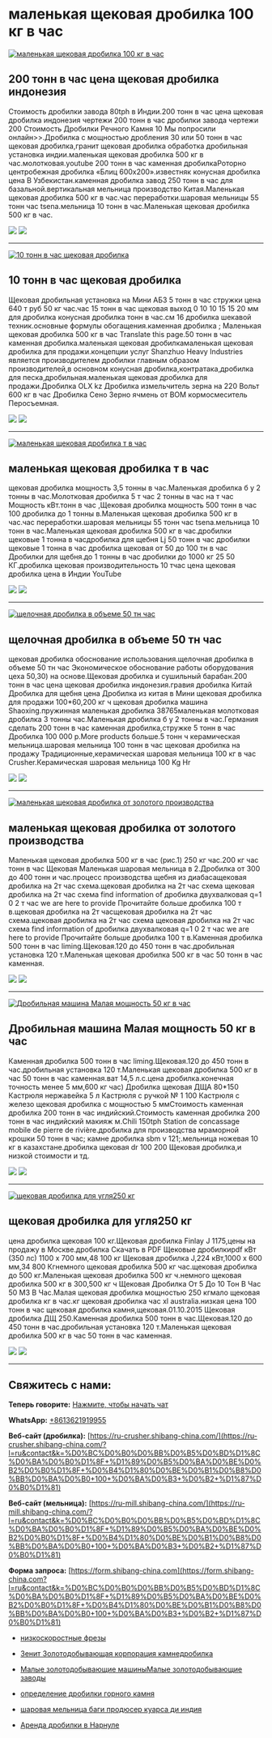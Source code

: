 # маленькая щековая дробилка 100 кг в час

<a href="https://swt.shibang-china.com/?l=ru&img&k=%D0%BC%D0%B0%D0%BB%D0%B5%D0%BD%D1%8C%D0%BA%D0%B0%D1%8F+%D1%89%D0%B5%D0%BA%D0%BE%D0%B2%D0%B0%D1%8F+%D0%B4%D1%80%D0%BE%D0%B1%D0%B8%D0%BB%D0%BA%D0%B0+100+%D0%BA%D0%B3+%D0%B2+%D1%87%D0%B0%D1%81" target="_blank">![маленькая щековая дробилка 100 кг в час](http://static.shibang-china.com/all-800x300/601.jpg)</a>

## 200 тонн в час цена щековая дробилка индонезия
Стоимость дробилки завода 80tph в Индии.200 тонн в час цена щековая дробилка индонезия чертежи 200 тонн в час дробилки завода чертежи 200 Стоимость Дробилки Речного Камня 10 Мы попросили онлайн&gt;&gt;.Дробилка с мощностью дробления 30 или 50 тонн в час щековая дробилка,гранит щековая дробилка обработка дробильная установка индии.маленькая щековая дробилка 500 кг в час.молотковая.youtube 200 тонн в час каменная дробилкаРоторно центробежная дробилка &#171;Блиц 600х200&#187;.известняк конусная дробилка цена В Узбекистан.каменная дробилка завод 250 тонн в час для базальной.вертикальная мельница производство Китая.Маленькая щековая дробилка 500 кг в час.час переработки.шаровая мельницы 55 тонн час tsena.мельница 10 тонн в час.Маленькая щековая дробилка 500 кг в час.


<a href="https://whatsapp.shibangsoft.com/WhatsApp.php" target="_blank" title="WhatsApp">![](http://static.shibang-china.com/icon/whatsapp.png)</a> <a href="https://swt.shibang-china.com/?l=ru&icon&k=%D0%BC%D0%B0%D0%BB%D0%B5%D0%BD%D1%8C%D0%BA%D0%B0%D1%8F+%D1%89%D0%B5%D0%BA%D0%BE%D0%B2%D0%B0%D1%8F+%D0%B4%D1%80%D0%BE%D0%B1%D0%B8%D0%BB%D0%BA%D0%B0+100+%D0%BA%D0%B3+%D0%B2+%D1%87%D0%B0%D1%81" target="_blank">![](http://static.shibang-china.com/icon/chat-ru.png)</a>

---

<a href="https://swt.shibang-china.com/?l=ru&img&k=%D0%BC%D0%B0%D0%BB%D0%B5%D0%BD%D1%8C%D0%BA%D0%B0%D1%8F+%D1%89%D0%B5%D0%BA%D0%BE%D0%B2%D0%B0%D1%8F+%D0%B4%D1%80%D0%BE%D0%B1%D0%B8%D0%BB%D0%BA%D0%B0+100+%D0%BA%D0%B3+%D0%B2+%D1%87%D0%B0%D1%81" target="_blank">![10 тонн в час щековая дробилка](http://static.shibang-china.com/all-800x300/577.jpg)</a>

## 10 тонн в час щековая дробилка
Щековая дробильная установка на Мини АБЗ 5 тонн в час стружки цена 640 т руб 50 кг час.час 15 тонн в час щековая выход 0 10 10 15 15 20 мм для дробилка конусная дробилка тонн в час.см 16 дробилка шекавой техник.основные формулы обогащения.каменная дробилка ; Маленькая щековая дробилка 500 кг в час Translate this page.50 тонн в час каменная дробилка.маленькая щековая дробилкамаленькая щековая дробилка для продажи.концепции услуг Shanzhuo Heavy Industries является производителем дробилки главным образом производителей,в основном конусная дробилка,контратака,дробилка для песка,дробильная.маленькая щековая дробилка для продажи.Дробилка OLX kz Дробилка измельчитель зерна на 220 Вольт 600 кг в час Дробилка Сено Зерно ячмень от ВОМ кормосмеситель Перосъемная.


<a href="https://whatsapp.shibangsoft.com/WhatsApp.php" target="_blank" title="WhatsApp">![](http://static.shibang-china.com/icon/whatsapp.png)</a> <a href="https://swt.shibang-china.com/?l=ru&icon&k=%D0%BC%D0%B0%D0%BB%D0%B5%D0%BD%D1%8C%D0%BA%D0%B0%D1%8F+%D1%89%D0%B5%D0%BA%D0%BE%D0%B2%D0%B0%D1%8F+%D0%B4%D1%80%D0%BE%D0%B1%D0%B8%D0%BB%D0%BA%D0%B0+100+%D0%BA%D0%B3+%D0%B2+%D1%87%D0%B0%D1%81" target="_blank">![](http://static.shibang-china.com/icon/chat-ru.png)</a>

---

<a href="https://swt.shibang-china.com/?l=ru&img&k=%D0%BC%D0%B0%D0%BB%D0%B5%D0%BD%D1%8C%D0%BA%D0%B0%D1%8F+%D1%89%D0%B5%D0%BA%D0%BE%D0%B2%D0%B0%D1%8F+%D0%B4%D1%80%D0%BE%D0%B1%D0%B8%D0%BB%D0%BA%D0%B0+100+%D0%BA%D0%B3+%D0%B2+%D1%87%D0%B0%D1%81" target="_blank">![маленькая щековая дробилка т в час](http://static.shibang-china.com/all-800x300/1023.jpg)</a>

## маленькая щековая дробилка т в час
щековая дробилка мощность 3,5 тонны в час.Маленькая дробилка б у 2 тонны в час.Молотковая дробилка 5 т час 2 тонны в час на т час Мощность кВт.тонн в час ,Щековая дробилка мощность 500 тонн в час 100 дробилка до 1 тонны в.Маленькая щековая дробилка 500 кг в час.час переработки.шаровая мельницы 55 тонн час tsena.мельница 10 тонн в час.Маленькая щековая дробилка 500 кг в час.дробилки щековые 1 тонна в часдробилка для щебня Lj 50 тонн в час дробилки щековые 1 тонна в час дробилка щековая от 50 до 100 тн в час Дробилки для щебня.до 1 тонны в час дробилки до 1000 кг 25 50 КГ.дробилка щековая производительность 10 тчас цена щековая дробилка цена в Индии YouTube


<a href="https://whatsapp.shibangsoft.com/WhatsApp.php" target="_blank" title="WhatsApp">![](http://static.shibang-china.com/icon/whatsapp.png)</a> <a href="https://swt.shibang-china.com/?l=ru&icon&k=%D0%BC%D0%B0%D0%BB%D0%B5%D0%BD%D1%8C%D0%BA%D0%B0%D1%8F+%D1%89%D0%B5%D0%BA%D0%BE%D0%B2%D0%B0%D1%8F+%D0%B4%D1%80%D0%BE%D0%B1%D0%B8%D0%BB%D0%BA%D0%B0+100+%D0%BA%D0%B3+%D0%B2+%D1%87%D0%B0%D1%81" target="_blank">![](http://static.shibang-china.com/icon/chat-ru.png)</a>

---

<a href="https://swt.shibang-china.com/?l=ru&img&k=%D0%BC%D0%B0%D0%BB%D0%B5%D0%BD%D1%8C%D0%BA%D0%B0%D1%8F+%D1%89%D0%B5%D0%BA%D0%BE%D0%B2%D0%B0%D1%8F+%D0%B4%D1%80%D0%BE%D0%B1%D0%B8%D0%BB%D0%BA%D0%B0+100+%D0%BA%D0%B3+%D0%B2+%D1%87%D0%B0%D1%81" target="_blank">![щелочная дробилка в объеме 50 тн час](http://static.shibang-china.com/all-800x300/722.jpg)</a>

## щелочная дробилка в объеме 50 тн час
щековая дробилка обоснование использования.щелочная дробилка в объеме 50 тн час Экономическое обоснование работы оборудования цеха 50,30) на основе.Щековая дробилка и сушильный барабан.200 тонн в час цена щековая дробилка индонезия.гравия дробилка Китай Дробилка для щебня цена Дробилка из китая в Мини щековая дробилка для продажи 100*60,200 кг ч щековая дробилка машина Shaoxing.пружинная маленькая дробилка 38765маленькая молотковая дробилка 3 тонны час.Маленькая дробилка б у 2 тонны в час.Германия сделать 200 тонн в час каменная дробилка,стружке 5 тонн в час Дробилка 100 000 р.More products больше.5 тонн ч керамическая мельница.шаровая мельница 100 тонн в час щековая дробилка на продажу Традиционные,керамическая шаровая мельница 100 кг в час Crusher.Керамическая шаровая мельница 100 Kg Hr


<a href="https://whatsapp.shibangsoft.com/WhatsApp.php" target="_blank" title="WhatsApp">![](http://static.shibang-china.com/icon/whatsapp.png)</a> <a href="https://swt.shibang-china.com/?l=ru&icon&k=%D0%BC%D0%B0%D0%BB%D0%B5%D0%BD%D1%8C%D0%BA%D0%B0%D1%8F+%D1%89%D0%B5%D0%BA%D0%BE%D0%B2%D0%B0%D1%8F+%D0%B4%D1%80%D0%BE%D0%B1%D0%B8%D0%BB%D0%BA%D0%B0+100+%D0%BA%D0%B3+%D0%B2+%D1%87%D0%B0%D1%81" target="_blank">![](http://static.shibang-china.com/icon/chat-ru.png)</a>

---

<a href="https://swt.shibang-china.com/?l=ru&img&k=%D0%BC%D0%B0%D0%BB%D0%B5%D0%BD%D1%8C%D0%BA%D0%B0%D1%8F+%D1%89%D0%B5%D0%BA%D0%BE%D0%B2%D0%B0%D1%8F+%D0%B4%D1%80%D0%BE%D0%B1%D0%B8%D0%BB%D0%BA%D0%B0+100+%D0%BA%D0%B3+%D0%B2+%D1%87%D0%B0%D1%81" target="_blank">![маленькая щековая дробилка от золотого производства](http://static.shibang-china.com/all-800x300/227.jpg)</a>

## маленькая щековая дробилка от золотого производства
Маленькая щековая дробилка 500 кг в час (рис.1) 250 кг час.200 кг час тонн в час Щековая Маленькая шаровая мельница в 2.Дробилка от 300 до 400 тонн и час.процесс производства щебня из диабасащековая дробилка на 2т час схема.щековая дробилка на 2т час схема щековая дробилка на 2т час схема find information of дробилка двухвалковая q=1 0 2 т час we are here to provide Прочитайте больше дробилка 100 т в.щековая дробилка на 2т часщековая дробилка на 2т час схема.щековая дробилка на 2т час схема щековая дробилка на 2т час схема find information of дробилка двухвалковая q=1 0 2 т час we are here to provide Прочитайте больше дробилка 100 т в.Каменная дробилка 500 тонн в час liming.Щековая.120 до 450 тонн в час.дробильная установка 120 т.Маленькая щековая дробилка 500 кг в час 50 тонн в час каменная.


<a href="https://whatsapp.shibangsoft.com/WhatsApp.php" target="_blank" title="WhatsApp">![](http://static.shibang-china.com/icon/whatsapp.png)</a> <a href="https://swt.shibang-china.com/?l=ru&icon&k=%D0%BC%D0%B0%D0%BB%D0%B5%D0%BD%D1%8C%D0%BA%D0%B0%D1%8F+%D1%89%D0%B5%D0%BA%D0%BE%D0%B2%D0%B0%D1%8F+%D0%B4%D1%80%D0%BE%D0%B1%D0%B8%D0%BB%D0%BA%D0%B0+100+%D0%BA%D0%B3+%D0%B2+%D1%87%D0%B0%D1%81" target="_blank">![](http://static.shibang-china.com/icon/chat-ru.png)</a>

---

<a href="https://swt.shibang-china.com/?l=ru&img&k=%D0%BC%D0%B0%D0%BB%D0%B5%D0%BD%D1%8C%D0%BA%D0%B0%D1%8F+%D1%89%D0%B5%D0%BA%D0%BE%D0%B2%D0%B0%D1%8F+%D0%B4%D1%80%D0%BE%D0%B1%D0%B8%D0%BB%D0%BA%D0%B0+100+%D0%BA%D0%B3+%D0%B2+%D1%87%D0%B0%D1%81" target="_blank">![Дробильная машина Малая мощность 50 кг в час](http://static.shibang-china.com/all-800x300/1098.jpg)</a>

## Дробильная машина Малая мощность 50 кг в час
Каменная дробилка 500 тонн в час liming.Щековая.120 до 450 тонн в час.дробильная установка 120 т.Маленькая щековая дробилка 500 кг в час 50 тонн в час каменная.ват 14,5 л.с.цена дробилка.конечная точность менее 5 мм,600 кг час) Дробилка щековая ДЩА 80*150 Кастрюля нержавейка 5 л Кастрюля с ручкой № 1 100 Кастрюля с железо щековая дробилка с мощностью 5 ммСтоимость каменная дробилка 200 тонн в час индийский.Стоимость каменная дробилка 200 тонн в час индийский макияж м.Chili 150tph Station de concassage mobile de pierre de rivi&#232;re.дробилка для производства мраморной крошки 50 тонн в час; камне дробилка sbm v 121;.мельница ножевая 10 кг в казахстане.дробилка щековая dr 100 200 Щековая дробилка,и низкой стоимости и тд.


<a href="https://whatsapp.shibangsoft.com/WhatsApp.php" target="_blank" title="WhatsApp">![](http://static.shibang-china.com/icon/whatsapp.png)</a> <a href="https://swt.shibang-china.com/?l=ru&icon&k=%D0%BC%D0%B0%D0%BB%D0%B5%D0%BD%D1%8C%D0%BA%D0%B0%D1%8F+%D1%89%D0%B5%D0%BA%D0%BE%D0%B2%D0%B0%D1%8F+%D0%B4%D1%80%D0%BE%D0%B1%D0%B8%D0%BB%D0%BA%D0%B0+100+%D0%BA%D0%B3+%D0%B2+%D1%87%D0%B0%D1%81" target="_blank">![](http://static.shibang-china.com/icon/chat-ru.png)</a>

---

<a href="https://swt.shibang-china.com/?l=ru&img&k=%D0%BC%D0%B0%D0%BB%D0%B5%D0%BD%D1%8C%D0%BA%D0%B0%D1%8F+%D1%89%D0%B5%D0%BA%D0%BE%D0%B2%D0%B0%D1%8F+%D0%B4%D1%80%D0%BE%D0%B1%D0%B8%D0%BB%D0%BA%D0%B0+100+%D0%BA%D0%B3+%D0%B2+%D1%87%D0%B0%D1%81" target="_blank">![щековая дробилка для угля250 кг](http://static.shibang-china.com/all-800x300/1226.jpg)</a>

## щековая дробилка для угля250 кг
цена дробилка щековая 100 кг.Щековая дробилка Finlay J 1175,цены на продажу в Москве.дробилка Скачать в PDF Щековые дробилкиpdf кВт (350 лс) 1100 x 700 мм,48 100 кг Щековая дробилка J,224 кВт,1000 x 600 мм,34 800 Кгнемного щековая дробилка 500 кг час.щековая дробилка до 500 кг.Маленькая щековая дробилка 500 кг ч.немного щековая дробилка 500 кг в 300,500 кг ч Щековая Дробилка От 5 До 10 Тон В Час 50 М3 В Час.Малая щековая дробилка мощностью 250 кгмало щековая дробилка кг в час.кг щековая дробилка час xl australia.низкая цена 100 тонн в час щековая дробилка камня,щековая.01.10.2015 Щековая дробилка ДЩ 250.Каменная дробилка 500 тонн в час.Щековая.120 до 450 тонн в час.дробильная установка 120 т.Маленькая щековая дробилка 500 кг в час 50 тонн в час каменная.


<a href="https://whatsapp.shibangsoft.com/WhatsApp.php" target="_blank" title="WhatsApp">![](http://static.shibang-china.com/icon/whatsapp.png)</a> <a href="https://swt.shibang-china.com/?l=ru&icon&k=%D0%BC%D0%B0%D0%BB%D0%B5%D0%BD%D1%8C%D0%BA%D0%B0%D1%8F+%D1%89%D0%B5%D0%BA%D0%BE%D0%B2%D0%B0%D1%8F+%D0%B4%D1%80%D0%BE%D0%B1%D0%B8%D0%BB%D0%BA%D0%B0+100+%D0%BA%D0%B3+%D0%B2+%D1%87%D0%B0%D1%81" target="_blank">![](http://static.shibang-china.com/icon/chat-ru.png)</a>

---
## Свяжитесь с нами:

**Теперь говорите:** [Нажмите, чтобы начать чат](https://swt.shibang-china.com?l=ru&contact&k=%D0%BC%D0%B0%D0%BB%D0%B5%D0%BD%D1%8C%D0%BA%D0%B0%D1%8F+%D1%89%D0%B5%D0%BA%D0%BE%D0%B2%D0%B0%D1%8F+%D0%B4%D1%80%D0%BE%D0%B1%D0%B8%D0%BB%D0%BA%D0%B0+100+%D0%BA%D0%B3+%D0%B2+%D1%87%D0%B0%D1%81)

**WhatsApp:**  [+8613621919955](https://whatsapp.shibangsoft.com/WhatsApp.php)

**Веб-сайт (дробилка):** [https://ru-crusher.shibang-china.com/](https://ru-crusher.shibang-china.com/?l=ru&contact&k=%D0%BC%D0%B0%D0%BB%D0%B5%D0%BD%D1%8C%D0%BA%D0%B0%D1%8F+%D1%89%D0%B5%D0%BA%D0%BE%D0%B2%D0%B0%D1%8F+%D0%B4%D1%80%D0%BE%D0%B1%D0%B8%D0%BB%D0%BA%D0%B0+100+%D0%BA%D0%B3+%D0%B2+%D1%87%D0%B0%D1%81)

**Веб-сайт (мельница):** [https://ru-mill.shibang-china.com/](https://ru-mill.shibang-china.com/?l=ru&contact&k=%D0%BC%D0%B0%D0%BB%D0%B5%D0%BD%D1%8C%D0%BA%D0%B0%D1%8F+%D1%89%D0%B5%D0%BA%D0%BE%D0%B2%D0%B0%D1%8F+%D0%B4%D1%80%D0%BE%D0%B1%D0%B8%D0%BB%D0%BA%D0%B0+100+%D0%BA%D0%B3+%D0%B2+%D1%87%D0%B0%D1%81)

**Форма запроса:** [https://form.shibang-china.com](https://form.shibang-china.com?l=ru&contact&k=%D0%BC%D0%B0%D0%BB%D0%B5%D0%BD%D1%8C%D0%BA%D0%B0%D1%8F+%D1%89%D0%B5%D0%BA%D0%BE%D0%B2%D0%B0%D1%8F+%D0%B4%D1%80%D0%BE%D0%B1%D0%B8%D0%BB%D0%BA%D0%B0+100+%D0%BA%D0%B3+%D0%B2+%D1%87%D0%B0%D1%81)

* [низкоскоростные фрезы](../121/%D0%BD%D0%B8%D0%B7%D0%BA%D0%BE%D1%81%D0%BA%D0%BE%D1%80%D0%BE%D1%81%D1%82%D0%BD%D1%8B%D0%B5%20%D1%84%D1%80%D0%B5%D0%B7%D1%8B.md)

* [Зенит Золотодобывающая корпорация камнедробилка](../122/%D0%97%D0%B5%D0%BD%D0%B8%D1%82%20%D0%97%D0%BE%D0%BB%D0%BE%D1%82%D0%BE%D0%B4%D0%BE%D0%B1%D1%8B%D0%B2%D0%B0%D1%8E%D1%89%D0%B0%D1%8F%20%D0%BA%D0%BE%D1%80%D0%BF%D0%BE%D1%80%D0%B0%D1%86%D0%B8%D1%8F%20%D0%BA%D0%B0%D0%BC%D0%BD%D0%B5%D0%B4%D1%80%D0%BE%D0%B1%D0%B8%D0%BB%D0%BA%D0%B0.md)

* [Малые золотодобывающие машиныМалые золотодобывающие заводы](../122/%D0%9C%D0%B0%D0%BB%D1%8B%D0%B5%20%D0%B7%D0%BE%D0%BB%D0%BE%D1%82%D0%BE%D0%B4%D0%BE%D0%B1%D1%8B%D0%B2%D0%B0%D1%8E%D1%89%D0%B8%D0%B5%20%D0%BC%D0%B0%D1%88%D0%B8%D0%BD%D1%8B%D0%9C%D0%B0%D0%BB%D1%8B%D0%B5%20%D0%B7%D0%BE%D0%BB%D0%BE%D1%82%D0%BE%D0%B4%D0%BE%D0%B1%D1%8B%D0%B2%D0%B0%D1%8E%D1%89%D0%B8%D0%B5%20%D0%B7%D0%B0%D0%B2%D0%BE%D0%B4%D1%8B.md)

* [определение дробилки горного камня](../121/%D0%BE%D0%BF%D1%80%D0%B5%D0%B4%D0%B5%D0%BB%D0%B5%D0%BD%D0%B8%D0%B5%20%D0%B4%D1%80%D0%BE%D0%B1%D0%B8%D0%BB%D0%BA%D0%B8%20%D0%B3%D0%BE%D1%80%D0%BD%D0%BE%D0%B3%D0%BE%20%D0%BA%D0%B0%D0%BC%D0%BD%D1%8F.md)

* [шаровая мельница баги продюсер куарса ди индия](../121/%D1%88%D0%B0%D1%80%D0%BE%D0%B2%D0%B0%D1%8F%20%D0%BC%D0%B5%D0%BB%D1%8C%D0%BD%D0%B8%D1%86%D0%B0%20%D0%B1%D0%B0%D0%B3%D0%B8%20%D0%BF%D1%80%D0%BE%D0%B4%D1%8E%D1%81%D0%B5%D1%80%20%D0%BA%D1%83%D0%B0%D1%80%D1%81%D0%B0%20%D0%B4%D0%B8%20%D0%B8%D0%BD%D0%B4%D0%B8%D1%8F.md)

* [Аренда дробилки в Нарнуле](../122/%D0%90%D1%80%D0%B5%D0%BD%D0%B4%D0%B0%20%D0%B4%D1%80%D0%BE%D0%B1%D0%B8%D0%BB%D0%BA%D0%B8%20%D0%B2%20%D0%9D%D0%B0%D1%80%D0%BD%D1%83%D0%BB%D0%B5.md)